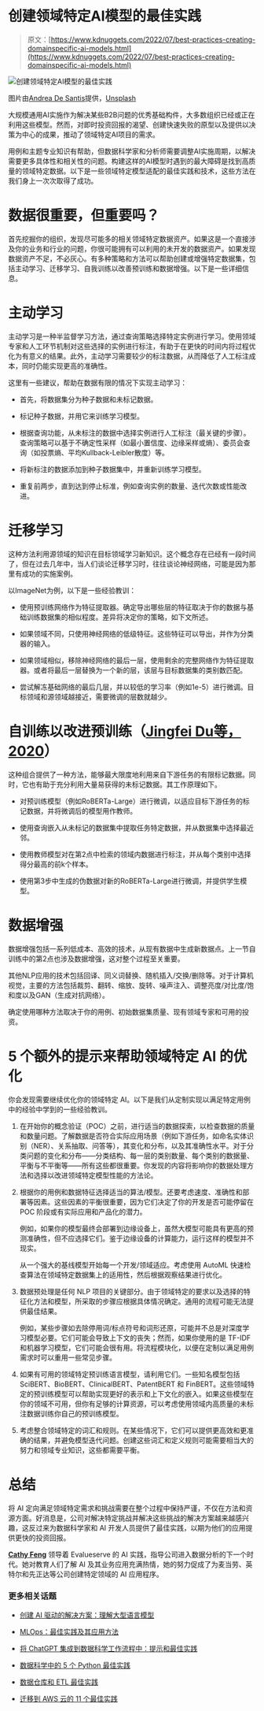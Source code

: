 # 创建领域特定AI模型的最佳实践

> 原文：[https://www.kdnuggets.com/2022/07/best-practices-creating-domainspecific-ai-models.html](https://www.kdnuggets.com/2022/07/best-practices-creating-domainspecific-ai-models.html)

![创建领域特定AI模型的最佳实践](../Images/b5cbea59beacf4fad90f4cbfa7430339.png)

图片由[Andrea De Santis](https://unsplash.com/@santesson89?utm_source=unsplash&utm_medium=referral&utm_content=creditCopyText)提供，[Unsplash](https://unsplash.com/s/photos/ai-models?utm_source=unsplash&utm_medium=referral&utm_content=creditCopyText)

大规模通用AI实施作为解决某些B2B问题的优秀基础构件，大多数组织已经或正在利用这些模型。然而，对即时投资回报的渴望、创建快速失败的原型以及提供以决策为中心的成果，推动了领域特定AI项目的需求。

用例和主题专业知识有帮助，但数据科学家和分析师需要调整AI实施周期，以解决需要更多具体性和相关性的问题。构建这样的AI模型时遇到的最大障碍是找到高质量的领域特定数据。以下是一些领域特定模型适配的最佳实践和技术，这些方法在我们身上一次次取得了成功。

# 数据很重要，但重要吗？

首先挖掘你的组织，发现尽可能多的相关领域特定数据资产。如果这是一个直接涉及你的业务和行业的问题，你很可能拥有可以利用的未开发的数据资产。如果发现数据资产不足，不必灰心。有多种策略和方法可以帮助创建或增强特定数据集，包括主动学习、迁移学习、自我训练以改善预训练和数据增强。以下是一些详细信息。

# 主动学习

主动学习是一种半监督学习方法，通过查询策略选择特定实例进行学习。使用领域专家和人工环节机制对这些选择的实例进行标注，有助于在更快的时间内将过程优化为有意义的结果。此外，主动学习需要较少的标注数据，从而降低了人工标注成本，同时仍能实现更高的准确性。

这里有一些建议，帮助在数据有限的情况下实现主动学习：

+   首先，将数据集分为种子数据和未标记数据。

+   标记种子数据，并用它来训练学习模型。

+   根据查询功能，从未标注的数据中选择实例进行人工标注（最关键的步骤）。查询策略可以基于不确定性采样（如最小置信度、边缘采样或熵）、委员会查询（如投票熵、平均Kullback-Leibler散度）等。

+   将新标注的数据添加到种子数据集中，并重新训练学习模型。

+   重复前两步，直到达到停止标准，例如查询实例的数量、迭代次数或性能改进。

# 迁移学习

这种方法利用源领域的知识在目标领域学习新知识。这个概念存在已经有一段时间了，但在过去几年中，当人们谈论迁移学习时，往往谈论神经网络，可能是因为那里有成功的实施案例。

以ImageNet为例，以下是一些经验教训：

+   使用预训练网络作为特征提取器。确定导出哪些层的特征取决于你的数据与基础训练数据集的相似程度。差异将决定你的策略，如下文所述。

+   如果领域不同，只使用神经网络的低级特征。这些特征可以导出，并作为分类器的输入。

+   如果领域相似，移除神经网络的最后一层，使用剩余的完整网络作为特征提取器。或者将最后一层替换为一个新的层，该层与目标数据集的类别数匹配。

+   尝试解冻基础网络的最后几层，并以较低的学习率（例如1e-5）进行微调。目标领域和源领域越接近，需要微调的层数就越少。

# 自训练以改进预训练（[Jingfei Du等，2020](https://arxiv.org/pdf/2010.02194.pdf)）

这种组合提供了一种方法，能够最大限度地利用来自下游任务的有限标记数据。同时，它也有助于充分利用大量易获得的未标记数据。其工作原理如下。

+   对预训练模型（例如RoBERTa-Large）进行微调，以适应目标下游任务的标记数据，并将微调后的模型用作教师。

+   使用查询嵌入从未标记的数据集中提取任务特定数据，并从数据集中选择最近邻。

+   使用教师模型对在第2点中检索的领域内数据进行标注，并从每个类别中选择得分最高的前k个样本。

+   使用第3步中生成的伪数据对新的RoBERTa-Large进行微调，并提供学生模型。

# 数据增强

数据增强包括一系列低成本、高效的技术，从现有数据中生成新数据点。上一节自训练中的第2点也涉及数据增强，这对整个过程至关重要。

其他NLP应用的技术包括回译、同义词替换、随机插入/交换/删除等。对于计算机视觉，主要的方法包括裁剪、翻转、缩放、旋转、噪声注入、调整亮度/对比度/饱和度以及GAN（生成对抗网络）。

确定使用哪种方法取决于你的用例、初始数据集质量、现有领域专家和可用的投资。

# 5 个额外的提示来帮助领域特定 AI 的优化

你会发现需要继续优化你的领域特定 AI。以下是我们从定制实现以满足特定用例中的经验中学到的一些经验教训。

1.  在开始你的概念验证（POC）之前，进行适当的数据探索，以检查数据的质量和数量问题。了解数据是否符合实际应用场景（例如下游任务，如命名实体识别（NER）、关系抽取、问答等），其变化和分布，以及其准确性水平。对于分类问题的变化和分布——分类结构、每一层的类别数量、每个类别的数据量、平衡与不平衡等——所有这些都很重要。你发现的内容将影响你的数据处理方法和选择以改进领域特定模型性能的方法论。

1.  根据你的用例和数据特征选择适当的算法/模型。还要考虑速度、准确性和部署等因素。这些因素的平衡很重要，因为它们决定了你的开发是否可能停留在 POC 阶段或有实际应用和产品化的潜力。

    例如，如果你的模型最终会部署到边缘设备上，虽然大模型可能具有更高的预测准确性，但不应选择它们。鉴于边缘设备的计算能力，运行这样的模型并不现实。

    从一个强大的基线模型开始每一个开发/领域适应。考虑使用 AutoML 快速检查算法在领域特定数据集上的适用性，然后根据观察结果进行优化。

1.  数据预处理是任何 NLP 项目的关键部分。由于领域特定的要求以及选择的特征化方法和模型，所采取的步骤应根据具体情况确定。通用的流程可能无法提供最佳结果。

    例如，某些步骤如去除停用词/标点符号和词形还原，可能并不总是对深度学习模型必要。它们可能会导致上下文的丧失；然而，如果你使用的是 TF-IDF 和机器学习模型，它们可能会很有用。将流程模块化，以便在定制以满足用例需求时可以重用一些常见步骤。

1.  如果有可用的领域特定预训练语言模型，请利用它们。一些知名模型包括 SciBERT、BioBERT、ClinicalBERT、PatentBERT 和 FinBERT。这些领域特定的预训练模型可以帮助实现更好的表示和上下文化的嵌入。如果这些模型在你的领域不可用，但你有足够的计算资源，可以考虑使用领域内高质量的未标注数据训练你自己的预训练模型。

1.  考虑整合领域特定的词汇和规则。在某些情况下，它们可以提供更高效和更准确的结果，并避免模型迭代问题。创建这些词汇和定义规则可能需要相当大的努力和领域专业知识，这些都需要平衡。

# 总结

将 AI 定向满足领域特定需求和挑战需要在整个过程中保持严谨，不仅在方法和资源方面。好消息是，公司对解决特定挑战并解决这些挑战的解决方案越来越感兴趣，这反过来为数据科学家和 AI 开发人员提供了最佳实践，以期为他们的应用提供更快的投资回报。

**[Cathy Feng](https://www.linkedin.com/in/cathy-feng-46b4792/)** 领导着 Evalueserve 的 AI 实践，指导公司进入数据分析的下一个时代。她对教育人们了解 AI 及其业务应用充满热情，她的努力促成了为麦当劳、英特尔和先正达等公司创建特定领域的 AI 应用程序。

### 更多相关话题

+   [创建 AI 驱动的解决方案：理解大型语言模型](https://www.kdnuggets.com/creating-ai-driven-solutions-understanding-large-language-models)

+   [MLOps：最佳实践及其应用方法](https://www.kdnuggets.com/2022/04/mlops-best-practices-apply.html)

+   [将 ChatGPT 集成到数据科学工作流程中：提示和最佳实践](https://www.kdnuggets.com/2023/05/integrating-chatgpt-data-science-workflows-tips-best-practices.html)

+   [数据科学中的 5 个 Python 最佳实践](https://www.kdnuggets.com/5-python-best-practices-for-data-science)

+   [数据仓库和 ETL 最佳实践](https://www.kdnuggets.com/2023/02/data-warehousing-etl-best-practices.html)

+   [迁移到 AWS 云的 11 个最佳实践](https://www.kdnuggets.com/2023/04/11-best-practices-cloud-data-migration-aws-cloud.html)
